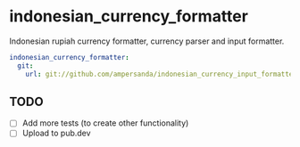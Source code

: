 # indonesian_currency_formatter

Indonesian rupiah currency formatter, currency parser and input formatter.

```yaml
indonesian_currency_formatter:
  git:
    url: git://github.com/ampersanda/indonesian_currency_input_formatter.git
```  

## TODO

- [ ] Add more tests (to create other functionality)
- [ ] Upload to pub.dev
